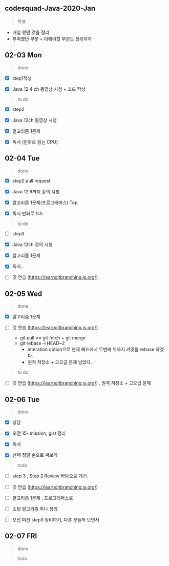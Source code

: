 ## codesquad-Java-2020-Jan

> 목표

- 매일 했던 것을 정리
- 부족했던 부분 + 더해야할 부분도 정리하자



## 02-03 Mon

> done

- [x] step1작성

- [x] Java 12.4 ch 동영상 시청 + 코드 작성



> to do

- [x] step2
- [x] Java 12ch 동영상 시청

- [x] 알고리즘 1문제

- [x] 독서 (만화로 읽는 CPU)



## 02-04 Tue

> done

- [x] step2 pull request

- [x] Java 12.6까지 강의 시청

- [x] 알고리즘 1문제(프로그래머스) Top

- [x] 독서 만화로 1ch



> to do

- [ ] step3

- [x] Java 12ch 강의 시청

- [x] 알고리즘 1문제

- [x] 독서...

- [ ] 깃 연습 (https://learngitbranching.js.org/)





## 02-05 Wed

> done

- [x] 알고리즘 1문제

- [ ] 깃 연습 (https://learngitbranching.js.org/) 
  - git pull == git fetch + git merge
  - git rebase -i HEAD~2
    - interation option으로 현재 헤드에서 두번째 위까지 커밋을 rebase 하겠다.
    - 원격 저장소 + 고오급 문제 남았다.



> to do

- [ ] 깃 연습 (https://learngitbranching.js.org/)  , 원격 저장소 + 고오급 문제



## 02-06 Tue

> done

- [x] 상담
- [x] 오전 15- mission,  gist 정리
- [x] 독서 
- [x] 선택 정렬 손으로 써보기




> todo 

- [ ] step 3 , Step 2 Review 바탕으로 개선.

- [ ] 깃 연습 (https://learngitbranching.js.org/) 

- [ ] 알고리즘 1문제 , 프로그래머스로

- [ ] 소팅 알고리즘 하나 정리

- [ ] 오전 미션 step3 정리하기, 다른 분들꺼 보면서 

  



## 02-07 FRI

> done





> todo
